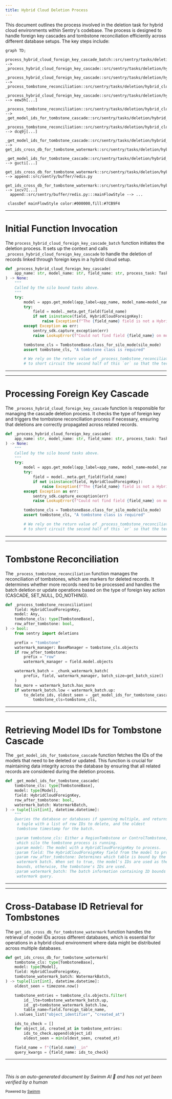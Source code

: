 ```yaml
---
title: Hybrid Cloud Deletion Process
---
```

This document outlines the process involved in the deletion task for hybrid cloud environments within Sentry's codebase. The process is designed to handle foreign key cascades and tombstone reconciliation efficiently across different database setups. The key steps include:

```mermaid
graph TD;
  process_hybrid_cloud_foreign_key_cascade_batch::src/sentry/tasks/deletion/hybrid_cloud.py:::mainFlowStyle --> _process_hybrid_cloud_foreign_key_cascade::src/sentry/tasks/deletion/hybrid_cloud.py
  _process_hybrid_cloud_foreign_key_cascade::src/sentry/tasks/deletion/hybrid_cloud.py:::mainFlowStyle --> _process_tombstone_reconciliation::src/sentry/tasks/deletion/hybrid_cloud.py
  _process_hybrid_cloud_foreign_key_cascade::src/sentry/tasks/deletion/hybrid_cloud.py:::mainFlowStyle --> eew3h[...]
  _process_tombstone_reconciliation::src/sentry/tasks/deletion/hybrid_cloud.py:::mainFlowStyle --> _get_model_ids_for_tombstone_cascade::src/sentry/tasks/deletion/hybrid_cloud.py
  _process_tombstone_reconciliation::src/sentry/tasks/deletion/hybrid_cloud.py:::mainFlowStyle --> dcq9j[...]
  _get_model_ids_for_tombstone_cascade::src/sentry/tasks/deletion/hybrid_cloud.py:::mainFlowStyle --> get_ids_cross_db_for_tombstone_watermark::src/sentry/tasks/deletion/hybrid_cloud.py
  _get_model_ids_for_tombstone_cascade::src/sentry/tasks/deletion/hybrid_cloud.py:::mainFlowStyle --> gucti[...]
  get_ids_cross_db_for_tombstone_watermark::src/sentry/tasks/deletion/hybrid_cloud.py:::mainFlowStyle --> append::src/sentry/buffer/redis.py
  get_ids_cross_db_for_tombstone_watermark::src/sentry/tasks/deletion/hybrid_cloud.py:::mainFlowStyle --> ixcv7[...]
  append::src/sentry/buffer/redis.py:::mainFlowStyle --> ...

 classDef mainFlowStyle color:#000000,fill:#7CB9F4
```

<SwmSnippet path="/src/sentry/tasks/deletion/hybrid_cloud.py" line="180">

---

# Initial Function Invocation

The `process_hybrid_cloud_foreign_key_cascade_batch` function initiates the deletion process. It sets up the context and calls `_process_hybrid_cloud_foreign_key_cascade` to handle the deletion of records linked through foreign keys in a hybrid cloud setup.

```python
def _process_hybrid_cloud_foreign_key_cascade(
    app_name: str, model_name: str, field_name: str, process_task: Task, silo_mode: SiloMode
) -> None:
    """
    Called by the silo bound tasks above.
    """
    try:
        model = apps.get_model(app_label=app_name, model_name=model_name)
        try:
            field = model._meta.get_field(field_name)
            if not isinstance(field, HybridCloudForeignKey):
                raise Exception(f"The {field_name} field is not a HybridCloudForeignKey")
        except Exception as err:
            sentry_sdk.capture_exception(err)
            raise LookupError(f"Could not find field {field_name} on model {app_name}.{model_name}")

        tombstone_cls = TombstoneBase.class_for_silo_mode(silo_mode)
        assert tombstone_cls, "A tombstone class is required"

        # We rely on the return value of _process_tombstone_reconciliation
        # to short circuit the second half of this `or` so that the terminal batch
```

---

</SwmSnippet>

<SwmSnippet path="/src/sentry/tasks/deletion/hybrid_cloud.py" line="180">

---

# Processing Foreign Key Cascade

The `_process_hybrid_cloud_foreign_key_cascade` function is responsible for managing the cascade deletion process. It checks the type of foreign key and triggers the tombstone reconciliation process if necessary, ensuring that deletions are correctly propagated across related records.

```python
def _process_hybrid_cloud_foreign_key_cascade(
    app_name: str, model_name: str, field_name: str, process_task: Task, silo_mode: SiloMode
) -> None:
    """
    Called by the silo bound tasks above.
    """
    try:
        model = apps.get_model(app_label=app_name, model_name=model_name)
        try:
            field = model._meta.get_field(field_name)
            if not isinstance(field, HybridCloudForeignKey):
                raise Exception(f"The {field_name} field is not a HybridCloudForeignKey")
        except Exception as err:
            sentry_sdk.capture_exception(err)
            raise LookupError(f"Could not find field {field_name} on model {app_name}.{model_name}")

        tombstone_cls = TombstoneBase.class_for_silo_mode(silo_mode)
        assert tombstone_cls, "A tombstone class is required"

        # We rely on the return value of _process_tombstone_reconciliation
        # to short circuit the second half of this `or` so that the terminal batch
```

---

</SwmSnippet>

<SwmSnippet path="/src/sentry/tasks/deletion/hybrid_cloud.py" line="233">

---

# Tombstone Reconciliation

The `_process_tombstone_reconciliation` function manages the reconciliation of tombstones, which are markers for deleted records. It determines whether more records need to be processed and handles the batch deletion or update operations based on the type of foreign key action (CASCADE, SET_NULL, DO_NOTHING).

```python
def _process_tombstone_reconciliation(
    field: HybridCloudForeignKey,
    model: Any,
    tombstone_cls: type[TombstoneBase],
    row_after_tombstone: bool,
) -> bool:
    from sentry import deletions

    prefix = "tombstone"
    watermark_manager: BaseManager = tombstone_cls.objects
    if row_after_tombstone:
        prefix = "row"
        watermark_manager = field.model.objects

    watermark_batch = _chunk_watermark_batch(
        prefix, field, watermark_manager, batch_size=get_batch_size()
    )
    has_more = watermark_batch.has_more
    if watermark_batch.low < watermark_batch.up:
        to_delete_ids, oldest_seen = _get_model_ids_for_tombstone_cascade(
            tombstone_cls=tombstone_cls,
```

---

</SwmSnippet>

<SwmSnippet path="/src/sentry/tasks/deletion/hybrid_cloud.py" line="296">

---

# Retrieving Model IDs for Tombstone Cascade

The `_get_model_ids_for_tombstone_cascade` function fetches the IDs of the models that need to be deleted or updated. This function is crucial for maintaining data integrity across the database by ensuring that all related records are considered during the deletion process.

```python
def _get_model_ids_for_tombstone_cascade(
    tombstone_cls: type[TombstoneBase],
    model: type[Model],
    field: HybridCloudForeignKey,
    row_after_tombstone: bool,
    watermark_batch: WatermarkBatch,
) -> tuple[list[int], datetime.datetime]:
    """
    Queries the database or databases if spanning multiple, and returns
     a tuple with a list of row IDs to delete, and the oldest
     tombstone timestamp for the batch.

    :param tombstone_cls: Either a RegionTombstone or ControlTombstone, depending on
     which silo the tombstone process is running.
    :param model: The model with a HybridCloudForeignKey to process.
    :param field: The HybridCloudForeignKey field from the model to process.
    :param row_after_tombstone: Determines which table is bound by the
     watermark batch. When set to true, the model's IDs are used as the
     bounds, otherwise, the tombstone's IDs are used.
    :param watermark_batch: The batch information containing ID bounds for the
     watermark query.
```

---

</SwmSnippet>

<SwmSnippet path="/src/sentry/tasks/deletion/hybrid_cloud.py" line="409">

---

# Cross-Database ID Retrieval for Tombstones

The `get_ids_cross_db_for_tombstone_watermark` function handles the retrieval of model IDs across different databases, which is essential for operations in a hybrid cloud environment where data might be distributed across multiple databases.

```python
def get_ids_cross_db_for_tombstone_watermark(
    tombstone_cls: type[TombstoneBase],
    model: type[Model],
    field: HybridCloudForeignKey,
    tombstone_watermark_batch: WatermarkBatch,
) -> tuple[list[int], datetime.datetime]:
    oldest_seen = timezone.now()

    tombstone_entries = tombstone_cls.objects.filter(
        id__lte=tombstone_watermark_batch.up,
        id__gt=tombstone_watermark_batch.low,
        table_name=field.foreign_table_name,
    ).values_list("object_identifier", "created_at")

    ids_to_check = []
    for object_id, created_at in tombstone_entries:
        ids_to_check.append(object_id)
        oldest_seen = min(oldest_seen, created_at)

    field_name = f"{field.name}__in"
    query_kwargs = {field_name: ids_to_check}
```

---

</SwmSnippet>

&nbsp;

*This is an auto-generated document by Swimm AI 🌊 and has not yet been verified by a human*

<SwmMeta version="3.0.0" repo-id="Z2l0aHViJTNBJTNBc2VudHJ5JTNBJTNBZ2V0c2VudHJ5" repo-name="sentry"><sup>Powered by [Swimm](/)</sup></SwmMeta>
